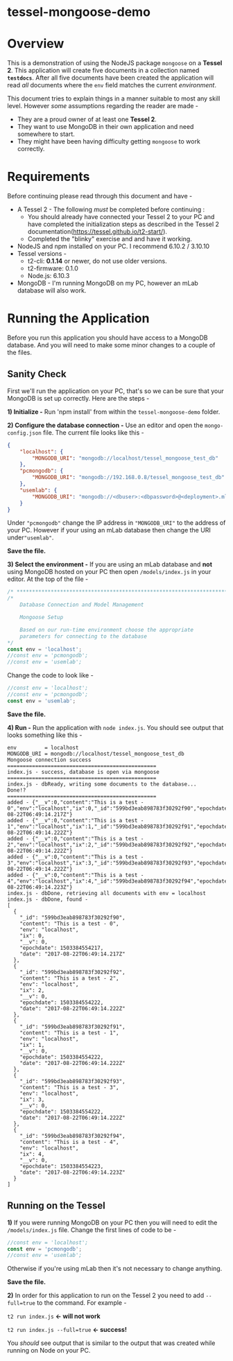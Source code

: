 # tessel-mongoose-demo

# Overview

This is a demonstration of using the NodeJS package `mongoose` on a **Tessel 2**. This application will create five documents in a collection named **`testdocs`**. After all five documents have been created the application will read *all* documents where the `env` field matches the current *environment*.

This document tries to explain things in a manner suitable to most any skill level. However *some* assumptions regarding the reader are made - 

* They are a proud owner of at least one **Tessel 2**.
* They want to use MongoDB in their own application and need somewhere to start.
* They might have been having difficulty getting `mongoose` to work correctly.

# Requirements

Before continuing please read through this document and have - 

* A Tessel 2 - The following *must* be completed before continuing :
    * You should already have connected your Tessel 2 to your PC and have completed the initialization steps as described in the Tessel 2 documentation(<https://tessel.github.io/t2-start/>).
    * Completed the "blinky" exercise and and have it working.
* NodeJS and npm installed on your PC. I recommend 6.10.2 / 3.10.10
* Tessel versions - 
    * t2-cli: **0.1.14** or newer, do not use older versions.
    * t2-firmware: 0.1.0
    * Node.js: 6.10.3
* MongoDB - I'm running MongoDB on my PC, however an mLab database will also work.

# Running the Application

Before you run this application you should have access to a MongoDB database. And you will need to make some minor changes to a couple of the files.

## Sanity Check

First we'll run the application on your PC, that's so we can be sure that your MongoDB is set up correctly. Here are the steps - 

**1) Initialize -** Run 'npm install' from within the `tessel-mongoose-demo` folder.

**2) Configure the database connection -** Use an editor and open the `mongo-config.json` file. The current file looks like this - 

```json
{
    "localhost": {
        "MONGODB_URI": "mongodb://localhost/tessel_mongoose_test_db"
    },
    "pcmongodb": {
        "MONGODB_URI": "mongodb://192.168.0.8/tessel_mongoose_test_db"
    },
    "usemlab": {
        "MONGODB_URI": "mongodb://<dbuser>:<dbpassword>@<deployment>.mlab.com:<dbport>/<database>"
    }
}
```

Under `"pcmongodb"` change the IP address in `"MONGODB_URI"` to the address of your PC. However if your using an mLab database then change the URI under`"usemlab"`. 

**Save the file.**

**3) Select the environment -** If you are using an mLab database and **not** using MongoDB hosted on your PC then open `/models/index.js` in your editor. At the top of the file - 

```javascript
/* ************************************************************************ */
/*
    Database Connection and Model Management                                   

    Mongoose Setup

    Based on our run-time environment choose the appropriate 
    parameters for connecting to the database
*/
const env = 'localhost';
//const env = 'pcmongodb';
//const env = 'usemlab';

```

Change the code to look like - 

```javascript
//const env = 'localhost';
//const env = 'pcmongodb';
const env = 'usemlab';
```

**Save the file.**

**4) Run -** Run the application with `node index.js`. You should see output that looks something like this - 

```
env         = localhost
MONGODB_URI = mongodb://localhost/tessel_mongoose_test_db
Mongoose connection success
================================================
index.js - success, database is open via mongoose
================================================
index.js - dbReady, writing some documents to the database...
Done!?
================================================
added - {"__v":0,"content":"This is a test - 0","env":"localhost","ix":0,"_id":"599bd3eab898783f30292f90","epochdate":1503384554217,"date":"2017-08-22T06:49:14.217Z"}
added - {"__v":0,"content":"This is a test - 1","env":"localhost","ix":1,"_id":"599bd3eab898783f30292f91","epochdate":1503384554222,"date":"2017-08-22T06:49:14.222Z"}
added - {"__v":0,"content":"This is a test - 2","env":"localhost","ix":2,"_id":"599bd3eab898783f30292f92","epochdate":1503384554222,"date":"2017-08-22T06:49:14.222Z"}
added - {"__v":0,"content":"This is a test - 3","env":"localhost","ix":3,"_id":"599bd3eab898783f30292f93","epochdate":1503384554222,"date":"2017-08-22T06:49:14.222Z"}
added - {"__v":0,"content":"This is a test - 4","env":"localhost","ix":4,"_id":"599bd3eab898783f30292f94","epochdate":1503384554223,"date":"2017-08-22T06:49:14.223Z"}
index.js - dbDone, retrieving all documents with env = localhost
index.js - dbDone, found -
[
  {
    "_id": "599bd3eab898783f30292f90",
    "content": "This is a test - 0",
    "env": "localhost",
    "ix": 0,
    "__v": 0,
    "epochdate": 1503384554217,
    "date": "2017-08-22T06:49:14.217Z"
  },
  {
    "_id": "599bd3eab898783f30292f92",
    "content": "This is a test - 2",
    "env": "localhost",
    "ix": 2,
    "__v": 0,
    "epochdate": 1503384554222,
    "date": "2017-08-22T06:49:14.222Z"
  },
  {
    "_id": "599bd3eab898783f30292f91",
    "content": "This is a test - 1",
    "env": "localhost",
    "ix": 1,
    "__v": 0,
    "epochdate": 1503384554222,
    "date": "2017-08-22T06:49:14.222Z"
  },
  {
    "_id": "599bd3eab898783f30292f93",
    "content": "This is a test - 3",
    "env": "localhost",
    "ix": 3,
    "__v": 0,
    "epochdate": 1503384554222,
    "date": "2017-08-22T06:49:14.222Z"
  },
  {
    "_id": "599bd3eab898783f30292f94",
    "content": "This is a test - 4",
    "env": "localhost",
    "ix": 4,
    "__v": 0,
    "epochdate": 1503384554223,
    "date": "2017-08-22T06:49:14.223Z"
  }
]
```

## Running on the Tessel

**1)** If you were running MongoDB on your PC then you will need to edit the `/models/index.js` file.  Change the first lines of code to be - 

```javascript
//const env = 'localhost';
const env = 'pcmongodb';
//const env = 'usemlab';
```

Otherwise if you're using mLab then it's not necessary to change anything.

**Save the file.**

**2)** In order for this application to run on the Tessel 2 you need to add `--full=true` to the command. For example - 

`t2 run index.js` **<- will not work**

`t2 run index.js --full=true` **<- success!**

You *should* see output that is similar to the output that was created while running on Node on your PC.
